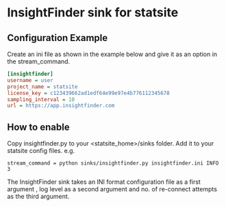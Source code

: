 # InsightFinder sink for statsite

## Configuration Example
Create an ini file as shown in the example below and give it as an option in the stream_command.
```ini
[insightfinder]
username = user
project_name = statsite
license_key = c123439662ad1edf64e99e97e4b776112345678
sampling_interval = 10
url = https://app.insightfinder.com
```


## How to enable
Copy insightfinder.py to your <statsite_home>/sinks folder. Add it to your statsite config files. e.g.

    stream_command = python sinks/insightfinder.py insightfinder.ini INFO 3
    
The InsightFinder sink takes an INI format configuration file as a first argument , log level as a second argument and no. of re-connect attempts as the third argument.
